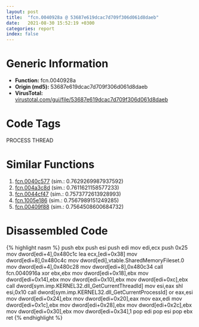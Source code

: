 ```yaml
---
layout: post
title:  "fcn.0040928a @ 53687e619dcac7d709f306d061d8daeb"
date:   2021-08-30 15:52:19 +0300
categories: report
index: false
---
```


# Generic Information
- **Function:** fcn.0040928a
- **Origin (md5):** 53687e619dcac7d709f306d061d8daeb
- **VirusTotal:** [virustotal.com/gui/file/53687e619dcac7d709f306d061d8daeb][virustotal_ref]

# Code Tags
<span class="tag" id="PROCESS">PROCESS</span>
<span class="tag" id="THREAD">THREAD</span>


# Similar Functions

1. [fcn.0040c577][similar_1_ref] (sim.: 0.7629269987937592)
2. [fcn.004a3c8d][similar_2_ref] (sim.: 0.7611621158577233)
3. [fcn.0044cf47][similar_3_ref] (sim.: 0.7573772613928993)
4. [fcn.1005e186][similar_4_ref] (sim.: 0.7567989151249285)
5. [fcn.00409f88][similar_5_ref] (sim.: 0.7564508600684732)


# Disassembled Code

{% highlight nasm %}
push ebx
push esi
push edi
mov edi,ecx
push 0x25
mov dword[edi+4],0x480c1c
lea ecx,[edi+0x38]
mov dword[edi+8],0x480c4c
mov dword[edi],vtable.SharedMemoryFileset.0
mov dword[edi+4],0x480c28
mov dword[edi+8],0x480c34
call fcn.0040916a
xor ebx,ebx
mov dword[edi+0x18],ebx
mov dword[edi+0x14],ebx
mov dword[edi+0x10],ebx
mov dword[edi+0xc],ebx
call dword[sym.imp.KERNEL32.dll_GetCurrentThreadId]
mov esi,eax
shl esi,0x10
call dword[sym.imp.KERNEL32.dll_GetCurrentProcessId]
or eax,esi
mov dword[edi+0x24],ebx
mov dword[edi+0x20],eax
mov eax,edi
mov dword[edi+0x1c],ebx
mov dword[edi+0x28],ebx
mov dword[edi+0x2c],ebx
mov dword[edi+0x30],ebx
mov dword[edi+0x34],1
pop edi
pop esi
pop ebx
ret 
{% endhighlight %}


[similar_1_ref]: /report/fcn.0040c577@d4e56c7d970c209a3a2b3c4b4cc5e586
[similar_2_ref]: /report/fcn.004a3c8d@18980bd3439a28c3ca084fb94b418e27
[similar_3_ref]: /report/fcn.0044cf47@9c2b894b84f59672d8be2e984066f76f
[similar_4_ref]: /report/fcn.1005e186@a0ac129ff3ea4c0dfa9529c259a9502c
[similar_5_ref]: /report/fcn.00409f88@fbf34fa6d7da2b8e1de5133a8ca34847
[virustotal_ref]: https://www.virustotal.com/gui/file/53687e619dcac7d709f306d061d8daeb